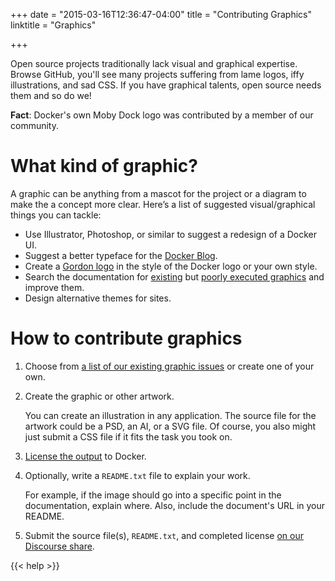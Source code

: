 +++
date = "2015-03-16T12:36:47-04:00"
title = "Contributing Graphics"
linktitle = "Graphics"

+++

Open source projects traditionally lack visual and graphical expertise. Browse
GitHub, you'll see many projects suffering from lame logos, iffy illustrations,
and sad CSS. If you have graphical talents, open source needs them and so do we!

**Fact**: Docker's own Moby Dock logo was contributed by a member of our
community.


# What kind of graphic?

A graphic can be anything from a mascot for the project or a diagram to make the
a concept more clear. Here’s a list of suggested visual/graphical things you can
tackle:

* Use Illustrator, Photoshop, or similar to suggest a redesign of a Docker UI.
* Suggest a better typeface for the <a href="https://blog.docker.com"
target="_blank">Docker Blog</a>.
* Create a <a href="http://goo.gl/s83L3D" target="_blank">Gordon logo</a> in the
style of the Docker logo or your own style.  
* Search the documentation for <a
href="http://docs.docker.com/project/make-a-contribution/"
target="_blank">existing</a> but <a
href="http://docs.docker.com/introduction/understanding-docker/#what-is-dockers-
architecture" target="_blank">poorly executed graphics</a> and improve them.  
* Design alternative themes for sites.

# How to contribute graphics

1. Choose from <a href="http://goo.gl/2KyMBo" target="_blank">a list of our
existing graphic issues</a> or create one of your own.

2. Create the graphic or other artwork.

	You can create an illustration in any application. The source file for the
	artwork could be a PSD, an AI, or a SVG file.  Of course, you also might just
	submit a CSS file if it fits the task you took on.

3. <a href="http://goo.gl/T0aSqd" target="_blank">License the output</a> to Docker. 

4.  Optionally, write a `README.txt` file to explain your work.

	For example, if the image should go into a specific point in the
	documentation, explain where. Also, include the document's URL in your
	README.  

5.  Submit the source file(s), `README.txt`, and completed license <a
href="https://dev.dockerproject.com/c/share" target="_blank">on our Discourse share</a>.

{{< help >}}


